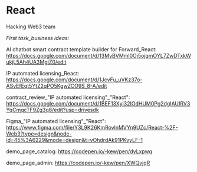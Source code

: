 # React
Hacking Web3 team

*First task_business ideas:*

AI chatbot smart contract template builder for Forward_React:
https://docs.google.com/document/d/13MyBVMml0Oj5ojqmOYL7ZwDTxkWukjL5Ah4UA3MgiZ0/edit

IP automated licensing_React:
https://docs.google.com/document/d/1JcvFu_uVKz37o-ASvEfEqt5YtZ2qPO5KgwZCO9S_8-A/edit

contract_review_"IP automated licensing"_"React": 
https://docs.google.com/document/d/1BEF13Xyi32IOdHUM0Pg2dgIAUIRV3YqCmqcTF9Zg3q8/edit?usp=drivesdk

Figma_"IP automated licensing"_"React": https://www.figma.com/file/Y3L9K26KmRovlnMVYn9UZc/React-%2F-Web3?type=design&node-id=45%3A6229&mode=design&t=vOhdrdAk91PKvyLF-1

demo_page_catalog:
https://codepen.io/-kew/pen/dyLxpwq

demo_page_admin:
https://codepen.io/-kew/pen/XWQvjqR
